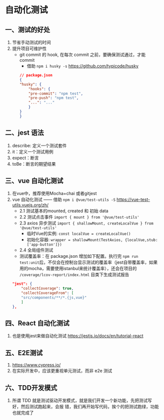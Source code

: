 # 自动化测试
## 一、测试的好处
1. 节省⼿动测试的时间
2. 提升项目可维护性
    - git commit 的 hook, 在每次 commit 之前，要确保测试通过，才能 commit 
        - 借助 `npm i husky -s` <https://github.com/typicode/husky>
        ```json
        // package.json
        {
        "husky": {
            "hooks": {
            "pre-commit": "npm test",
            "pre-push": "npm test",
            "...": "..."
            }
        }
        }
        ```
## 二、jest 语法
1. describe: 定义一个测试套件
2. it：定义一个测试用例
3. expect：断言
4. toBe：断言的期望结果
## 三、vue 自动化测试
1. 在vue中，推荐使用Mocha+chai 或者gitjest
2. vue 自动化测试 —— 借助 `npm i @vue/test-utils -S` <https://vue-test-utils.vuejs.org/zh/>
    - 2.1 测试基本的mounted, created 和 初始 data 
    - 2.2 测试点击事件 `import { mount } from '@vue/test-utils'`
    - 2.3 axios 异步测试 `import { shallowMount, createLocalVue } from '@vue/test-utils'`
        - 临时Vue的实例: `const localVue = createLocalVue()`
        - 初始化容器: `wrapper = shallowMount(TestAxios, {localVue,stub:['app-button']})`
    - 2.4 全局组件测试
    - 测试覆盖率：在 package.json 增加如下配置。执行完 `npm run test:unit`后，不仅会在控制台显示测试的覆盖率（jest⾃带覆盖率，如果⽤的mocha，需要使⽤istanbul来统计覆盖率），还会在项目的 `/coverage/lcov-report/index.html` 目类下生成测试报告
    ```json
    "jest": {
        "collectCoverage": true,
        "collectCoverageFrom": [
        "src/components/**/*.{js,vue}"
        ]
    },
    ```
## 四、React 自动化测试
1. 也是使⽤jest来做⾃动化测试 <https://jestjs.io/docs/en/tutorial-react>
## 五、E2E测试
1. <https://www.cypress.io/>
2. 在实际开发中，应该更重视单元测试，而非 e2e 测试
## 六、TDD开发模式
1. 所谓 TDD 就是测试驱动开发模式，就是我们开发⼀个新功能，先把测试写好，然后测试跑起来，会报
错，我们再开始写代码，挨个的把测试跑绿，功能也就完成了